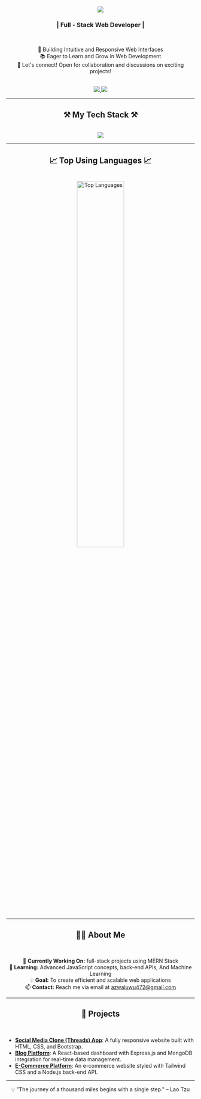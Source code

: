 <h1 align="center">
    <img src="https://readme-typing-svg.herokuapp.com/?font=Righteous&size=35&center=true&vCenter=true&width=500&height=70&duration=4000&lines=Full Stack Developer+💻;+I'm+Sarvdx!;" />
</h1>

<h3 align="center">| Full - Stack Web Developer |</h3>

<br/>

<div align="center">
 
🌟 Building Intuitive and Responsive Web Interfaces <br>
📚 Eager to Learn and Grow in Web Development <br>
💬 Let's connect! Open for collaboration and discussions on exciting projects! <br>

</div>

<br/>

<div align="center"> 
  <a href="https://www.linkedin.com/in/azwa-luwu/" target="_blank">
    <img src="https://img.shields.io/badge/LinkedIn-0077B5?style=for-the-badge&logo=linkedin&logoColor=white" target="_blank" />
  </a>
  <a href="https://www.instagram.com/sarvdx780/" target="_blank">
     <img src="https://img.shields.io/badge/Instagram-E4405F?style=for-the-badge&logo=instagram&logoColor=white" target="_blank" /> 
  </a>
</div>

---

<h2 align="center">⚒️ My Tech Stack ⚒️</h2>
<br/>
<div align="center">
    <img src="https://skillicons.dev/icons?i=html,css,tailwind,javascript,typescript,mongodb,express,react,nodejs,nextjs,python" />
</div>

---

<h2 align="center">📈 Top Using Languages 📈</h2>
<br/>
<div align="center">
  <img src="https://github-readme-stats.vercel.app/api/top-langs/?username=sarvdx&layout=compact&theme=radical" alt="Top Languages" width="50%"/>
</div>

---

<h2 align="center">👨‍💻 About Me</h2>
<br/>
<div align="center">
  
🔭 **Currently Working On:** full-stack projects using MERN Stack<br>
🌱 **Learning:** Advanced JavaScript concepts, back-end APIs, And Machine Learning<br>
💡 **Goal:** To create efficient and scalable web applications<br>
📫 **Contact:** Reach me via email at azwaluwu472@gmail.com<br>

</div>

---

<h2 align="center">🚀 Projects</h2>
<br/>
<ul>
  <li><strong><a href="https://github.com/username/project1">Social Media Clone (Threads) App</a></strong>: A fully responsive website built with HTML, CSS, and Bootstrap.</li>
  <li><strong><a href="https://github.com/username/project2">Blog Platform</a></strong>: A React-based dashboard with Express.js and MongoDB integration for real-time data management.</li>
  <li><strong><a href="https://github.com/username/project3">E-Commerce Platform</a></strong>: An e-commerce website styled with Tailwind CSS and a Node.js back-end API.</li>
</ul>

---

<p align="center">
  💡 "The journey of a thousand miles begins with a single step." – Lao Tzu
</p>
